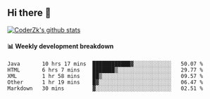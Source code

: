 ## Hi there 👋

[![CoderZk's github stats](https://github-readme-stats.vercel.app/api?username=zhoukuo123&show_icons=true)](https://github.com/anuraghazra/github-readme-stats)

#### :bar_chart: Weekly development breakdown

<!--START_SECTION:waka-->
```text
Java       10 hrs 17 mins  ████████████▓░░░░░░░░░░░░   50.07 % 
HTML       6 hrs 7 mins    ███████▒░░░░░░░░░░░░░░░░░   29.77 % 
XML        1 hr 58 mins    ██▒░░░░░░░░░░░░░░░░░░░░░░   09.57 % 
Other      1 hr 19 mins    █▓░░░░░░░░░░░░░░░░░░░░░░░   06.47 % 
Markdown   30 mins         ▓░░░░░░░░░░░░░░░░░░░░░░░░   02.51 % 
```
<!--END_SECTION:waka-->
